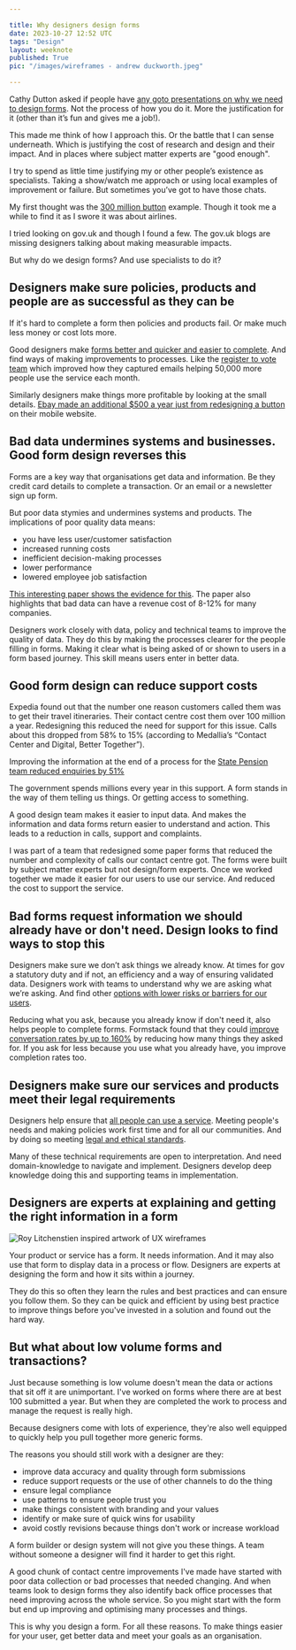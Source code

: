 ```yaml
---

title: Why designers design forms
date: 2023-10-27 12:52 UTC
tags: "Design"
layout: weeknote
published: True
pic: "/images/wireframes - andrew duckworth.jpeg"

---
```


Cathy Dutton asked if people have [any goto presentations on why we need to design forms](https://twitter.com/cathy_dutton/status/1717540981526937636). Not the process of how you do it. More the justification for it (other than it’s fun and gives me a job!).

This made me think of how I approach this. Or the battle that I can sense underneath. Which is justifying the cost of research and design and their impact. And in places where subject matter experts are "good enough".

I try to spend as little time justifying my or other people’s existence as specialists. Taking a show/watch me approach or using local examples of improvement or failure. But sometimes you’ve got to have those chats.

My first thought was the [300 million button](https://articles.centercentre.com/three_hund_million_button/) example. Though it took me a while to find it as I swore it was about airlines.

I tried looking on gov.uk and though I found a few. The gov.uk blogs are missing designers talking about making measurable impacts.

But why do we design forms? And use specialists to do it?

<h2 class="h3">Designers make sure policies, products and people are as successful as they can be</h2>

If it's hard to complete a form then policies and products fail. Or make much less money or cost lots more. 

Good designers make [forms better and quicker and easier to complete](https://dl.acm.org/doi/epdf/10.1145/2556288.2557265). And find ways of making improvements to processes. Like the [register to vote team](https://designnotes.blog.gov.uk/2015/09/15/make-sure-this-is-right-a-new-email-confirmation-pattern/) which improved how they captured emails helping 50,000 more people use the service each month.

Similarly designers make things more profitable by looking at the small details. [Ebay made an additional $500 a year just from redesigning a button](https://scholar.google.com/scholar?hl=en&as_sdt=0%2C5&q=ux+form&btnG=#d=gs_qabs&t=1698349420840&u=%23p%3DBjPQ7SL3NoIJ) on their mobile website.

<h2 class="h3">Bad data undermines systems and businesses. Good form design reverses this</h2>

Forms are a key way that organisations get data and information. Be they credit card details to complete a transaction. Or an email or a newsletter sign up form.

But poor data stymies and undermines systems and products. The implications of poor quality data means:

- you have less user/customer satisfaction
- increased running costs
- inefficient decision-making processes
- lower performance
- lowered employee job satisfaction

[This interesting paper shows the evidence for this](https://www.econstor.eu/bitstream/10419/188448/1/v04-i02-p168_232-1425-1-PB.pdf). The paper also highlights that bad data can have a revenue cost of 8-12% for many companies.

Designers work closely with data, policy and technical teams to improve the quality of data. They do this by making the processes clearer for the people filling in forms. Making it clear what is being asked of or shown to users in a form based journey. This skill means users enter in better data.

<h2 class="h3">Good form design can reduce support costs</h2>

Expedia found out that the number one reason customers called them was to get their travel itineraries.  Their contact centre cost them over 100 million a year. Redesigning this reduced the need for support for this issue. Calls about this dropped from 58% to 15% (according to Medallia’s “Contact Center and Digital, Better Together”). 

Improving the information at the end of a process for the [State Pension team reduced enquiries by 51%](https://designnotes.blog.gov.uk/2016/10/21/improving-the-check-your-state-pension-service-in-public-beta/)

The government spends millions every year in this support. A form stands in the way of them telling us things. Or getting access to something.

A good design team makes it easier to input data. And makes the information and data forms return easier to understand and action. This leads to a reduction in calls, support and complaints.

I was part of a team that redesigned some paper forms that reduced the number and complexity of calls our contact centre got. The forms were built by subject matter experts but not design/form experts. Once we worked together we made it easier for our users to use our service. And reduced the cost to support the service.

<h2 class="h3">Bad forms request information we should already have or don't need. Design looks to find ways to stop this</h2>

Designers make sure we don’t ask things we already know. At times for gov a statutory duty and if not, an efficiency and a way of ensuring validated data. Designers work with teams to understand why we are asking what we’re asking. And find other [options with lower risks or barriers for our users](https://grillopress.github.io/2019/03/18/do-the-hard-work-to-make-it-inclusive.html).

Reducing what you ask, because you already know if don't need it, also helps people to complete forms. Formstack found that they could [improve conversation rates by up to 160%](https://www.quicksprout.com/contact-form-conversion-rate/) by reducing how many things they asked for. If you ask for less because you use what you already have, you improve completion rates too.

<h2 class="h3">Designers make sure our services and products meet their legal requirements</h2>

Designers help ensure that [all people can use a service](https://blog.navapbc.com/structuring-a-complex-eligibility-form-for-healthcare-gov-37d79a5ad6?gi=12da7bf5ecf3). Meeting people's needs and making policies work first time and for all our communities. And by doing so meeting [legal and ethical standards](https://www.gov.uk/guidance/accessibility-requirements-for-public-sector-websites-and-apps#:~:text=The%20accessibility%20regulations%20came%20into,accessibility%20statement%20on%20your%20website). 

Many of these technical requirements are open to interpretation. And need domain-knowledge to navigate and implement. Designers develop deep knowledge doing this and supporting teams in implementation.

<h2 class="h3">Designers are experts at explaining and getting the right information in a form</h2>

<div class="right">
    <img src="/images/wireframes - andrew duckworth.jpeg" alt="Roy Litchenstien inspired artwork of UX wireframes"/>
  </div>

Your product or service has a form. It needs information. And it may also use that form to display data in a process or flow. Designers are experts at designing the form and how it sits within a journey.

They do this so often they learn the rules and best practices and can ensure you follow them. So they can be quick and efficient by using best practice to improve things before you've invested in a solution and found out the hard way.

<h2 class="h3">But what about low volume forms and transactions?</h2>

Just because something is low volume doesn't mean the data or actions that sit off it are unimportant. I've worked on forms where there are at best 100 submitted a year. But when they are completed the work to process and manage the request is really high.

Because designers come with lots of experience, they're also well equipped to quickly help you pull together more generic forms. 

The reasons you should still work with a designer are they:

- improve data accuracy and quality through form submissions
- reduce support requests or the use of other channels to do the thing
- ensure legal compliance
- use patterns to ensure people trust you
- make things consistent with branding and your values
- identify or make sure of quick wins for usability
- avoid costly revisions because things don't work or increase workload

A form builder or design system will not give you these things. A team without someone a designer will find it harder to get this right.

A good chunk of contact centre improvements I've made have started with poor data collection or bad processes that needed changing. And when teams look to design forms they also identify back office processes that need improving across the whole service. So you might start with the form but end up improving and optimising many processes and things.

This is why you design a form. For all these reasons. To make things easier for your user, get better data and meet your goals as an organisation.